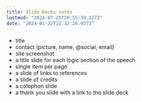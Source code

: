 ```yaml
---
title: Slide Decks notes
lastmod: "2024-07-25T20:55:39.227Z"
date: "2024-01-22T22:32:26.937Z"
---
```


- title
- contact (picture, name, @social, email)
- site screenshot
- a title slide for each logic section of the speech
- single item per page
- a slide of links to references
- a slide of credits
- a colophon slide
- a thank you slide with a link to the slide deck

